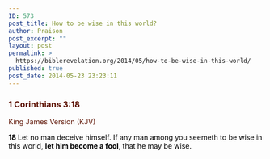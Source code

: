 ```yaml
---
ID: 573
post_title: How to be wise in this world?
author: Praison
post_excerpt: ""
layout: post
permalink: >
  https://biblerevelation.org/2014/05/how-to-be-wise-in-this-world/
published: true
post_date: 2014-05-23 23:23:11
---
```

<div class="heading passage-class-0" style="color: #5c1101;">
<h3>1 Corinthians 3:18</h3>
<p class="txt-sm">King James Version (KJV)</p>

</div>
<div class="passage version-KJV result-text-style-normal text-html " style="color: #000000;">

<span id="en-KJV-28429" class="text 1Cor-3-18"><span class="versenum" style="font-weight: bold;">18 </span>Let no man deceive himself. If any man among you seemeth to be wise in this world, <strong>let him become a fool</strong>, that he may be wise.</span>

</div>